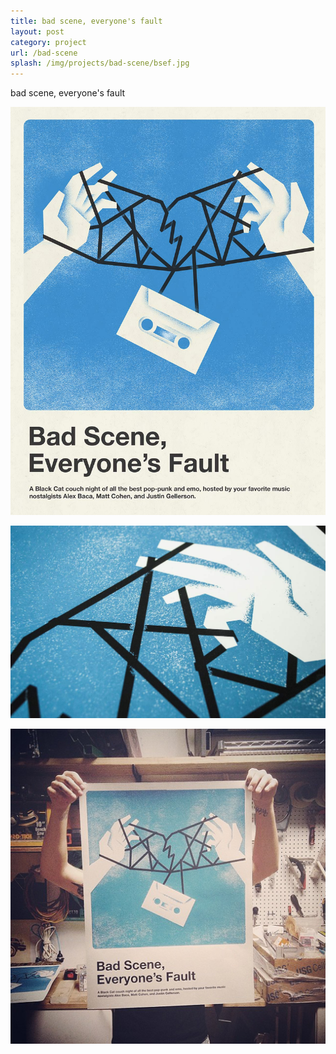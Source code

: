 ```yaml
---
title: bad scene, everyone's fault
layout: post
category: project
url: /bad-scene
splash: /img/projects/bad-scene/bsef.jpg
---
```


bad scene, everyone's fault

![bsef-1](/img/projects/bad-scene/bsef-1.jpg)

![bsef-2](/img/projects/bad-scene/bsef-2.jpg)

![bsef-2](/img/projects/bad-scene/bsef-3.jpg)